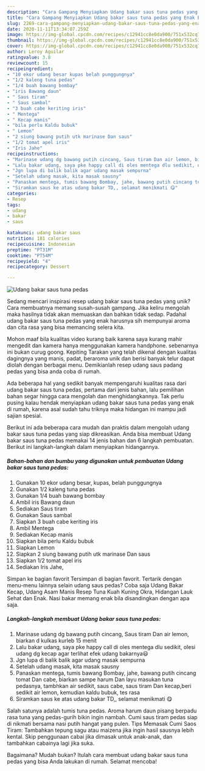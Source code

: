 ```yaml
---
description: "Cara Gampang Menyiapkan Udang bakar saus tuna pedas yang Enak Banget"
title: "Cara Gampang Menyiapkan Udang bakar saus tuna pedas yang Enak Banget"
slug: 2269-cara-gampang-menyiapkan-udang-bakar-saus-tuna-pedas-yang-enak-banget
date: 2020-11-11T13:34:07.259Z
image: https://img-global.cpcdn.com/recipes/c12941cc8e0da900/751x532cq70/udang-bakar-saus-tuna-pedas-foto-resep-utama.jpg
thumbnail: https://img-global.cpcdn.com/recipes/c12941cc8e0da900/751x532cq70/udang-bakar-saus-tuna-pedas-foto-resep-utama.jpg
cover: https://img-global.cpcdn.com/recipes/c12941cc8e0da900/751x532cq70/udang-bakar-saus-tuna-pedas-foto-resep-utama.jpg
author: Leroy Aguilar
ratingvalue: 3.8
reviewcount: 15
recipeingredient:
- "10 ekor udang besar kupas belah punggungnya"
- "1/2 kaleng tuna pedas"
- "1/4 buah bawang bombay"
- "iris Bawang daun"
- " Saus tiram"
- " Saus sambal"
- "3 buah cabe keriting iris"
- " Mentega"
- " Kecap manis"
- "bila perlu Kaldu bubuk"
- " Lemon"
- "2 siung bawang putih utk marinase Dan saus"
- "1/2 tomat apel iris"
- "Iris Jahe"
recipeinstructions:
- "Marinase udang dg bawang putih cincang, Saus tiram Dan air lemon, biarkan d kulkas kurleb 15 menit"
- "Lalu bakar udang, saya pke happy call di oles mentega dlu sedikit, olesi udang dg kecap agar terlihat efek udang bakarnya😃"
- "Jgn lupa di balik balik agar udang masak sempurna"
- "Setelah udang masak, kita masak sausny"
- "Panaskan mentega, tumis bawang Bombay, jahe, bawang putih cincang tomat Dan cabe, biarkan sampe harum Dan layu masukan tuna pedasnya, tambhkan air sedikit, saus cabe, saus tiram Dan kecap,beri sedikit air lemon, kemudian kaldu bubuk, tes rasa"
- "Siramkan saus ke atas udang bakar TD,, selamat menikmati 😋"
categories:
- Resep
tags:
- udang
- bakar
- saus

katakunci: udang bakar saus 
nutrition: 181 calories
recipecuisine: Indonesian
preptime: "PT31M"
cooktime: "PT54M"
recipeyield: "4"
recipecategory: Dessert

---
```



![Udang bakar saus tuna pedas](https://img-global.cpcdn.com/recipes/c12941cc8e0da900/751x532cq70/udang-bakar-saus-tuna-pedas-foto-resep-utama.jpg)

Sedang mencari inspirasi resep udang bakar saus tuna pedas yang unik? Cara membuatnya memang susah-susah gampang. Jika keliru mengolah maka hasilnya tidak akan memuaskan dan bahkan tidak sedap. Padahal udang bakar saus tuna pedas yang enak harusnya sih mempunyai aroma dan cita rasa yang bisa memancing selera kita.

Mohon maaf bila kualitas video kurang baik karena saya kurang mahir mengedit dan kamera hanya menggunakan kamera handphone. sebenarnya ini bukan curug goong. Kepiting Tarakan yang telah dikenal dengan kualitas dagingnya yang manis, padat, beraroma unik dan berisi banyak telur dapat diolah dengan berbagai menu. Demikianlah resep udang saus padang pedas yang bisa anda coba di rumah.

Ada beberapa hal yang sedikit banyak mempengaruhi kualitas rasa dari udang bakar saus tuna pedas, pertama dari jenis bahan, lalu pemilihan bahan segar hingga cara mengolah dan menghidangkannya. Tak perlu pusing kalau hendak menyiapkan udang bakar saus tuna pedas yang enak di rumah, karena asal sudah tahu triknya maka hidangan ini mampu jadi sajian spesial.


Berikut ini ada beberapa cara mudah dan praktis dalam mengolah udang bakar saus tuna pedas yang siap dikreasikan. Anda bisa membuat Udang bakar saus tuna pedas memakai 14 jenis bahan dan 6 langkah pembuatan. Berikut ini langkah-langkah dalam menyiapkan hidangannya.

<!--inarticleads1-->

##### Bahan-bahan dan bumbu yang digunakan untuk pembuatan Udang bakar saus tuna pedas:

1. Gunakan 10 ekor udang besar, kupas, belah punggungnya
1. Gunakan 1/2 kaleng tuna pedas
1. Gunakan 1/4 buah bawang bombay
1. Ambil iris Bawang daun
1. Sediakan  Saus tiram
1. Gunakan  Saus sambal
1. Siapkan 3 buah cabe keriting iris
1. Ambil  Mentega
1. Sediakan  Kecap manis
1. Siapkan bila perlu Kaldu bubuk
1. Siapkan  Lemon
1. Siapkan 2 siung bawang putih utk marinase Dan saus
1. Siapkan 1/2 tomat apel iris
1. Sediakan Iris Jahe,


Simpan ke bagian favorit Tersimpan di bagian favorit. Tertarik dengan menu-menu lainnya selain udang saus pedas? Coba saja Udang Bakar Kecap, Udang Asam Manis Resep Tuna Kuah Kuning Okra, Hidangan Lauk Sehat dan Enak. Nasi bakar memang enak bila disandingkan dengan apa saja. 

<!--inarticleads2-->

##### Langkah-langkah membuat Udang bakar saus tuna pedas:

1. Marinase udang dg bawang putih cincang, Saus tiram Dan air lemon, biarkan d kulkas kurleb 15 menit
1. Lalu bakar udang, saya pke happy call di oles mentega dlu sedikit, olesi udang dg kecap agar terlihat efek udang bakarnya😃
1. Jgn lupa di balik balik agar udang masak sempurna
1. Setelah udang masak, kita masak sausny
1. Panaskan mentega, tumis bawang Bombay, jahe, bawang putih cincang tomat Dan cabe, biarkan sampe harum Dan layu masukan tuna pedasnya, tambhkan air sedikit, saus cabe, saus tiram Dan kecap,beri sedikit air lemon, kemudian kaldu bubuk, tes rasa
1. Siramkan saus ke atas udang bakar TD,, selamat menikmati 😋


Salah satunya adalah tumis tuna pedas. Aroma harum daun pisang berpadu rasa tuna yang pedas-gurih bikin ingin nambah. Cumi saus tiram pedas siap di nikmati bersama nasi putih hangat yang pulen. Tips Memasak Cumi Saos Tiram: Tambahkan tepung sagu atau maizena jika ingin hasil sausnya lebih kental. Skip penggunaan cabai jika dimasak untuk anak-anak, dan tambahkan cabainya lagi jika suka. 

Bagaimana? Mudah bukan? Itulah cara membuat udang bakar saus tuna pedas yang bisa Anda lakukan di rumah. Selamat mencoba!
